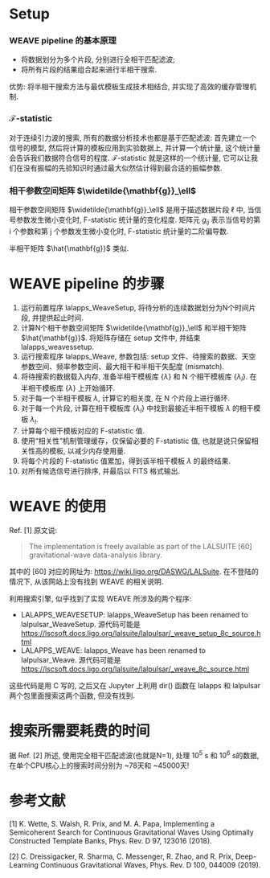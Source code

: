 # Setup
### WEAVE pipeline 的基本原理
- 将数据划分为多个片段, 分别进行全相干匹配滤波;
- 将所有片段的结果组合起来进行半相干搜索.

优势: 将半相干搜索方法与最优模板生成技术相结合, 并实现了高效的缓存管理机制.
### $\mathcal{F}$-statistic
对于连续引力波的搜索, 所有的数据分析技术也都是基于匹配滤波: 首先建立一个信号的模型, 然后将计算的模板应用到实验数据上, 并计算一个统计量, 这个统计量会告诉我们数据符合信号的程度. $\mathcal{F}$-statistic 就是这样的一个统计量, 它可以让我们在没有振幅的先验知识时通过最大似然估计得到最合适的振幅参数.
### 相干参数空间矩阵 $\widetilde{\mathbf{g}}_\ell$
相干参数空间矩阵 $\widetilde{\mathbf{g}}_\ell$ 是用于描述数据片段 $\ell$ 中, 当信号参数发生微小变化时, F-statistic 统计量的变化程度. 矩阵元 $g_{ij}$ 表示当信号的第 i 个参数和第 j 个参数发生微小变化时, F-statistic 统计量的二阶偏导数.

半相干矩阵 $\hat{\mathbf{g}}$ 类似.
# WEAVE pipeline 的步骤
1. 运行前置程序 lalapps_WeaveSetup, 将待分析的连续数据划分为N个时间片段, 并提供起止时间.
2. 计算N个相干参数空间矩阵 $\widetilde{\mathbf{g}}_\ell$ 和半相干矩阵 $\hat{\mathbf{g}}$. 将矩阵存储在 setup 文件中, 并结束 lalapps_weavessetup.
3. 运行搜索程序 lalapps_Weave, 参数包括: setup 文件、待搜索的数据、天空参数空间、频率参数空间、最大相干和半相干失配度 (mismatch).
4. 将待搜索的数据载入内存, 准备半相干模板库 {$\lambda$} 和 N 个相干模板库 {$\lambda_l$}. 在半相干模板库 {$\lambda$} 上开始循环.
5. 对于每一个半相干模板 $\lambda$, 计算它的相关度, 在 N 个片段上进行循环.
6. 对于每一个片段, 计算在相干模板库 {$\lambda_l$} 中找到最接近半相干模板 $\lambda$ 的相干模板 $\lambda_l$.
7. 计算每个相干模板对应的 F-statistic 值.
8. 使用“相关性”机制管理缓存，仅保留必要的 F-statistic 值, 也就是说只保留相关性高的模板, 以减少内存使用量. 
9. 将每个片段的 F-statistic 值累加，得到该半相干模板 $\lambda$ 的最终结果.
10. 对所有候选信号进行排序, 并最后以 FITS 格式输出.
# WEAVE 的使用
Ref. [1] 原文说:
 > The implementation is freely available as part of the LALSUITE [60] gravitational-wave data-analysis library.

其中的 [60] 对应的网址为: https://wiki.ligo.org/DASWG/LALSuite. 在不登陆的情况下, 从该网站上没有找到 WEAVE 的相关说明.

利用搜索引擎, 似乎找到了实现 WEAVE 所涉及的两个程序: 
- LALAPPS_WEAVESETUP: lalapps_WeaveSetup has been renamed to lalpulsar_WeaveSetup. 源代码可能是 https://lscsoft.docs.ligo.org/lalsuite/lalpulsar/_weave_setup_8c_source.html
- LALAPPS_WEAVE: lalapps_Weave has been renamed to lalpulsar_Weave. 源代码可能是 https://lscsoft.docs.ligo.org/lalsuite/lalpulsar/_weave_8c_source.html

这些代码是用 C 写的, 之后又在 Jupyter 上利用 dir() 函数在 lalapps 和 lalpulsar 两个包里面搜索这两个函数, 但没有找到.
# 搜索所需要耗费的时间
据 Ref. [2] 所述, 使用完全相干匹配滤波(也就是N=1), 处理 $10^5$ s 和 $10^6$ s的数据, 在单个CPU核心上的搜索时间分别为 ~78天和 ~45000天!
# 参考文献
[1] K. Wette, S. Walsh, R. Prix, and M. A. Papa, Implementing a Semicoherent Search for Continuous Gravitational Waves Using Optimally Constructed Template Banks, Phys. Rev. D 97, 123016 (2018).

[2] C. Dreissigacker, R. Sharma, C. Messenger, R. Zhao, and R. Prix, Deep-Learning Continuous Gravitational Waves, Phys. Rev. D 100, 044009 (2019).
